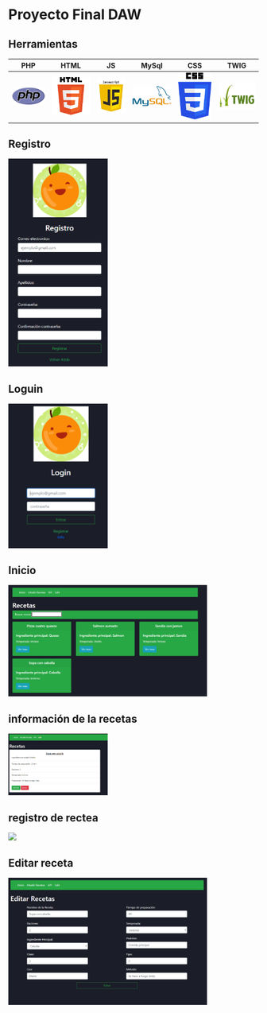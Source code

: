 # Proyecto Final DAW

## Herramientas

|      PHP       |  HTML   |                 JS                  |          MySql          |          CSS          |          TWIG
|:-------------:|:------:|:--------------------------------------:|:--------------------------------------:|:--------------------------------------:|:--------------------------------------:|
<img src="Capturas/PHP.PNG" width="200px"> | <img src="Capturas/HTML.png" width="200px"> | <img src="Capturas/JS.png" width="200px"> | <img src="Capturas/MySql.PNG" width="200px"> | <img src="Capturas/CSS.png" width="200px"> | <img src="Capturas/TWIG.jpg" width="200px">


## Registro
<img src="Capturas/registro.png" width="200px">

## Loguin
<img src="Capturas/Loguin.PNG" width="200px">

## Inicio
<img src="Capturas/Listado de recetas.PNG" width="400px">

## información de la recetas
<img src="Capturas/Inforecetas.PNG" width="200px">

## registro de rectea
<img src="Capturas/AñadirRecetas.PNG" width="400px">

## Editar receta
<img src="Capturas/editar.PNG" width="400px">
